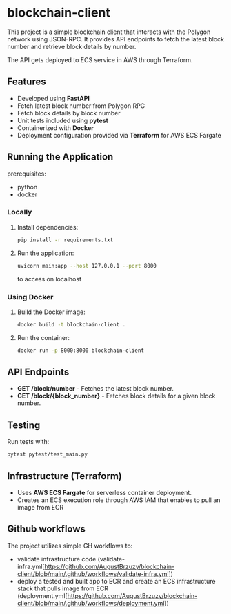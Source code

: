 # blockchain-client

This project is a simple blockchain client that interacts with the Polygon network using JSON-RPC. 
It provides API endpoints to fetch the latest block number and retrieve block details by number.

The API gets deployed to ECS service in AWS through Terraform.

## Features
- Developed using **FastAPI**
- Fetch latest block number from Polygon RPC
- Fetch block details by block number
- Unit tests included using **pytest**
- Containerized with **Docker**
- Deployment configuration provided via **Terraform** for AWS ECS Fargate

## Running the Application

prerequisites:
- python
- docker

### Locally
1. Install dependencies:
   ```sh
   pip install -r requirements.txt
   ```
2. Run the application:
   ```sh
   uvicorn main:app --host 127.0.0.1 --port 8000
   ```
   to access on localhost

### Using Docker
1. Build the Docker image:
   ```sh
   docker build -t blockchain-client .
   ```
2. Run the container:
   ```sh
   docker run -p 8000:8000 blockchain-client
   ```

## API Endpoints
- **GET /block/number** - Fetches the latest block number.
- **GET /block/{block_number}** - Fetches block details for a given block number.

## Testing
Run tests with:
```sh
pytest pytest/test_main.py
```

## Infrastructure (Terraform)
- Uses **AWS ECS Fargate** for serverless container deployment.
- Creates an ECS execution role through AWS IAM that enables to pull an image from ECR

## Github workflows
The project utilizes simple GH workflows to:
- validate infrastructure code (validate-infra.yml[https://github.com/AugustBrzuzy/blockchain-client/blob/main/.github/workflows/validate-infra.yml])
- deploy a tested and built app to ECR and create an ECS infrastructure stack that pulls image from ECR (deployment.yml[https://github.com/AugustBrzuzy/blockchain-client/blob/main/.github/workflows/deployment.yml])